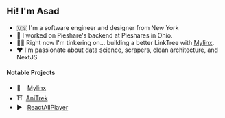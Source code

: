 ## Hi! I'm Asad
* 🇺🇸 I'm a software engineer and designer from New York
* 📁  I worked on Pieshare's backend at Pieshares in Ohio.
* 👩‍🏫 Right now I'm tinkering on... building a better LinkTree with [Mylinx](https://mylinx.cc/).
* ❤️ I'm passionate about data science, scrapers, clean architecture, and NextJS

#### Notable Projects
- 🔗&nbsp;&nbsp;&nbsp;&nbsp;[Mylinx](https://mylinx.cc)
- ⛩️&nbsp;&nbsp;[AniTrek](https://anitrek.com/)
- ▶&nbsp;&nbsp;&nbsp;[ReactAllPlayer](https://reactallplayer.asadbek.dev/)
<br>
